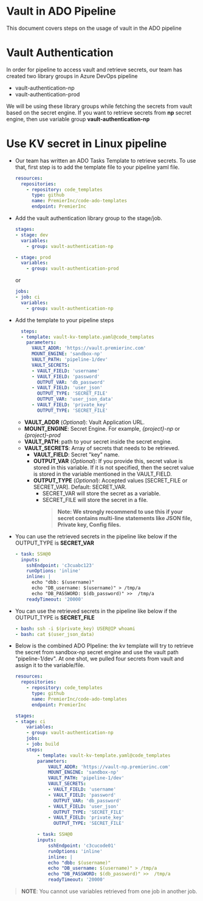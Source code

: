 # Vault in ADO Pipeline
This document covers steps on the usage of vault in the ADO pipeline

# Vault Authentication
In order for pipeline to access vault and retrieve secrets, our team has created two library groups in Azure DevOps pipeline
- vault-authentication-np
- vault-authentication-prod

We will be using these library groups while fetching the secrets from vault based on the secret engine.  If you want to retrieve secrets from **np** secret engine, then use variable group **vault-authentication-np**


# Use KV secret in Linux pipeline

- Our team has written an ADO Tasks Template to retrieve secrets. To use that, first step is to add the template file to your pipeline yaml file.
  ```yaml
  resources:
    repositories:
      - repository: code_templates
        type: github
        name: PremierInc/code-ado-templates
        endpoint: PremierInc
  ```
- Add the vault authentication library group to the stage/job.
  ```yaml 
  stages:
  - stage: dev 
    variables: 
      - group: vault-authentication-np

  - stage: prod 
    variables:
      - group: vault-authentication-prod 
  ```
  or
  ```yaml
  jobs:
  - job: ci 
    variables: 
      - group: vault-authentication-np

- Add the template to your pipeline steps
  ```yaml
    steps:
    - template: vault-kv-template.yaml@code_templates
      parameters: 
        VAULT_ADDR: 'https://vault.premierinc.com'
        MOUNT_ENGINE: 'sandbox-np' 
        VAULT_PATH: 'pipeline-1/dev'
        VAULT_SECRETS: 
        - VAULT_FIELD: 'username'
        - VAULT_FIELD: 'password'
          OUTPUT_VAR: 'db_password'
        - VAULT_FIELD: 'user_json'
          OUTPUT_TYPE: 'SECRET_FILE'
          OUTPUT_VAR: 'user_json_data'
        - VAULT_FIELD: 'private_key'
          OUTPUT_TYPE: 'SECRET_FILE'
    ```
  - **VAULT_ADDR** (_Optional_): Vault Application URL.
  - **MOUNT_ENGINE**: Secret Engine. For example, _{project}-np_ or _{project}-prod_
  - **VAULT_PATH**: path to your secret inside the secret engine.
  - **VAULT_SECRETS**:  Array of secrets that needs to be retrieved.
    - **VAULT_FIELD**: Secret "key" name.  
    - **OUTPUT_VAR** (_Optional_): If you provide this, secret value is stored in this variable. If it is not specified, then the secret value is stored in the variable mentioned in the VAULT_FIELD.
    - **OUTPUT_TYPE** (_Optional_): Accepted values [SECRET_FILE or SECRET_VAR].   Default: SECRET_VAR.  
      - SECRET_VAR will store the secret as a variable. 
      - SECRET_FILE will store the secret in a file.  
        >**Note: We strongly recommend to use this if your secret contains multi-line statements like JSON file, Private key, Config files.** 

- You can use the retrieved secrets in the pipeline like below if the OUTPUT_TYPE is **SECRET_VAR**
  ```yaml 
  - task: SSH@0
    inputs:
      sshEndpoint: 'c3cuabc123'
      runOptions: 'inline'
      inline: |
        echo "dbb: $(username)"
        echo "DB_username: $(username)" > /tmp/a
        echo "DB_PASSWORD: $(db_password)" >>  /tmp/a 
      readyTimeout: '20000'
  ```
- You can use the retrieved secrets in the pipeline like below if the OUTPUT_TYPE is **SECRET_FILE**
  ```yaml
  - bash: ssh -i $(private_key) USER@IP whoami
  - bash: cat $(user_json_data)
  ```

- Below is the combined ADO PIpeline: the kv template will try to retrieve the secret from sandbox-np secret engine and use the vault path "pipeline-1/dev". At one shot, we pulled four secrets from vault and assign it to the variable/file. 

    ```yaml
    resources:
      repositories:
        - repository: code_templates
          type: github
          name: PremierInc/code-ado-templates
          endpoint: PremierInc

    stages: 
    - stage: ci 
        variables: 
        - group: vault-authentication-np
        jobs:
        - job: build
        steps:
            - template: vault-kv-template.yaml@code_templates
            parameters: 
                VAULT_ADDR: 'https://vault-np.premierinc.com'
                MOUNT_ENGINE: 'sandbox-np' 
                VAULT_PATH: 'pipeline-1/dev'
                VAULT_SECRETS: 
                - VAULT_FIELD: 'username'
                - VAULT_FIELD: 'password'
                  OUTPUT_VAR: 'db_password'
                - VAULT_FIELD: 'user_json'
                  OUTPUT_TYPE: 'SECRET_FILE'
                - VAULT_FIELD: 'private_key'
                  OUTPUT_TYPE: 'SECRET_FILE'

            - task: SSH@0
            inputs:
                sshEndpoint: 'c3cucode01'
                runOptions: 'inline'
                inline: |
                echo "dbb: $(username)"
                echo "DB_username: $(username)" > /tmp/a
                echo "DB_PASSWORD: $(db_password)" >>  /tmp/a 
                readyTimeout: '20000'
    ```

>**NOTE**:  You cannot use variables retrieved from one job in another job. 
